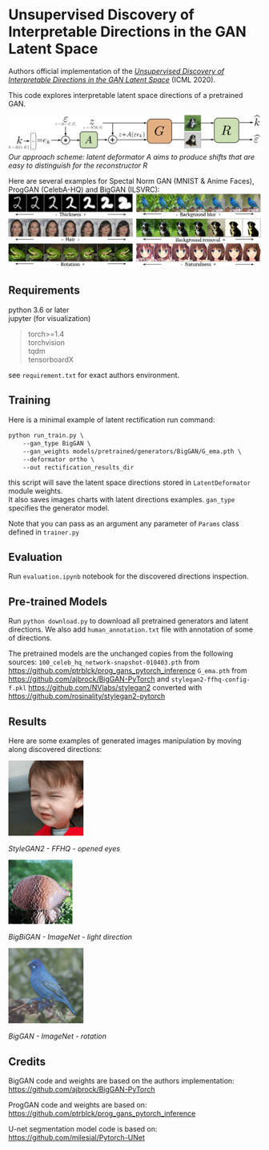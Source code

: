 # Unsupervised Discovery of Interpretable Directions in the GAN Latent Space

Authors official implementation of the [_Unsupervised Discovery of Interpretable Directions in the GAN Latent Space_](https://arxiv.org/abs/2002.03754) (ICML 2020).

This code explores interpretable latent space directions of a pretrained GAN.

![An image](./images/rect_icml2020_2.png)
_Our approach scheme: latent deformator A aims to produce shifts that are easy to distinguish for the reconstructor R_

Here are several examples for Spectal Norm GAN (MNIST & Anime Faces), ProgGAN (CelebA-HQ) and BigGAN (ILSVRC):
![An image](./images/tizer.png)

## Requirements
python 3.6 or later\
jupyter (for visualization)
>torch>=1.4\
torchvision\
tqdm\
tensorboardX

see `requirement.txt` for exact authors environment.

## Training

Here is a minimal example of latent rectification run command:
```
python run_train.py \
    --gan_type BigGAN \
    --gan_weights models/pretrained/generators/BigGAN/G_ema.pth \
    --deformator ortho \
    --out rectification_results_dir
```
this script will save the latent space directions stored in `LatentDeformator` module weights. \
It also saves images charts with latent directions examples.
`gan_type` specifies the generator model.

Note that you can pass as an argument any parameter of `Params` class defined in `trainer.py`

## Evaluation

Run `evaluation.ipynb` notebook for the discovered directions inspection.

## Pre-trained Models

Run `python download.py` to download all pretrained generators and latent directions.
We also add `human_annotation.txt` file with annotation of some of directions.

The pretrained models are the unchanged copies from the following sources:
`100_celeb_hq_network-snapshot-010403.pth` from https://github.com/ptrblck/prog_gans_pytorch_inference
`G_ema.pth` from https://github.com/ajbrock/BigGAN-PyTorch and `stylegan2-ffhq-config-f.pkl` https://github.com/NVlabs/stylegan2
converted with https://github.com/rosinality/stylegan2-pytorch

## Results

Here are some examples of generated images manipulation by moving along discovered directions:

![An image](./images/stylegan2_kid2_eyes.gif)

_StyleGAN2 - FFHQ - opened eyes_

![An image](./images/bigbigan_mushroom_light.gif)

_BigBiGAN - ImageNet - light direction_

![An image](./images/bird_rotation.gif)

_BigGAN - ImageNet - rotation_

## Credits
BigGAN code and weights are based on the authors implementation:
https://github.com/ajbrock/BigGAN-PyTorch

ProgGAN code and weights are based on:
https://github.com/ptrblck/prog_gans_pytorch_inference

U-net segmentation model code is based on:
https://github.com/milesial/Pytorch-UNet
